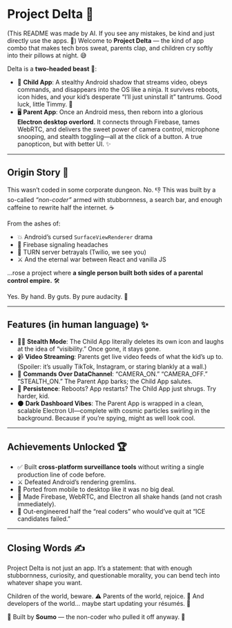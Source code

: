 # Project Delta 🚀

(This README was made by AI. If you see any mistakes, be kind and just directly use the apps. 🫡)
Welcome to **Project Delta** — the kind of app combo that makes tech bros sweat, parents clap, and children cry softly into their pillows at night. 😅

Delta is a **two-headed beast** 🐉:

- 📱 **Child App**: A stealthy Android shadow that streams video, obeys commands, and disappears into the OS like a ninja. It survives reboots, icon hides, and your kid’s desperate “I’ll just uninstall it” tantrums. Good luck, little Timmy. 👀
- 🖥️ **Parent App**: Once an Android mess, then reborn into a glorious **Electron desktop overlord**. It connects through Firebase, tames WebRTC, and delivers the sweet power of camera control, microphone snooping, and stealth toggling—all at the click of a button. A true panopticon, but with better UI. ✨

---

## Origin Story 🧭

This wasn’t coded in some corporate dungeon. No. 👎
This was built by a so-called *“non-coder”* armed with stubbornness, a search bar, and enough caffeine to rewrite half the internet. ☕️

From the ashes of:

- 💥 Android’s cursed `SurfaceViewRenderer` drama
- 🔌 Firebase signaling headaches
- 🧨 TURN server betrayals (Twilio, we see you)
- ⚔️ And the eternal war between React and vanilla JS

…rose a project where **a single person built both sides of a parental control empire.** 🛠️

Yes. By hand. By guts. By pure audacity. 😤

---

## Features (in human language) ✨

- 🕵️‍♂️ **Stealth Mode**: The Child App literally deletes its own icon and laughs at the idea of “visibility.” Once gone, it stays gone.
- 📹 **Video Streaming**: Parents get live video feeds of what the kid’s up to. (Spoiler: it’s usually TikTok, Instagram, or staring blankly at a wall.)
- 📡 **Commands Over DataChannel**: “CAMERA_ON.” “CAMERA_OFF.” “STEALTH_ON.” The Parent App barks; the Child App salutes.
- 🔄 **Persistence**: Reboots? App restarts? The Child App just shrugs. Try harder, kid.
- 🌑 **Dark Dashboard Vibes**: The Parent App is wrapped in a clean, scalable Electron UI—complete with cosmic particles swirling in the background. Because if you’re spying, might as well look cool.

---

## Achievements Unlocked 🏆

- ✅ Built **cross-platform surveillance tools** without writing a single production line of code before.
- ⚔️ Defeated Android’s rendering gremlins.
- 🔁 Ported from mobile to desktop like it was no big deal.
- 🤝 Made Firebase, WebRTC, and Electron all shake hands (and not crash immediately).
- 🧠 Out-engineered half the “real coders” who would’ve quit at “ICE candidates failed.”

---

## Closing Words ✍️

Project Delta is not just an app. It’s a statement:
that with enough stubbornness, curiosity, and questionable morality, you can bend tech into whatever shape you want.

Children of the world, beware. ⚠️
Parents of the world, rejoice. 🎉
And developers of the world… maybe start updating your résumés. 📄

👑 Built by **Soumo** — the non-coder who pulled it off anyway. 🙌
